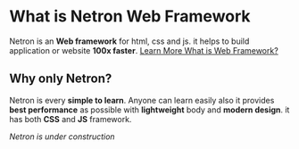 # What is Netron Web Framework
Netron is an **Web framework** for html, css and js. it helps to build application or website **100x faster**. [Learn More What is Web Framework?]( https://en.wikipedia.org/wiki/Web_framework#:~:text=A%20web%20framework%20(WF)%20or%20web%20application%20framework%20(WAF)%20is%20a%20software%20framework%20that%20is%20designed%20to%20support%20the%20development%20of%20web%20applications%20including%20web%20services%2C%20web%20resources%2C%20and%20web%20APIs.) 

## Why only Netron? 
Netron is every **simple to learn**. Anyone can learn easily also it provides **best performance** as possible with **lightweight** body and **modern design**. it has both **CSS** and **JS** framework. 

_Netron is under construction_
